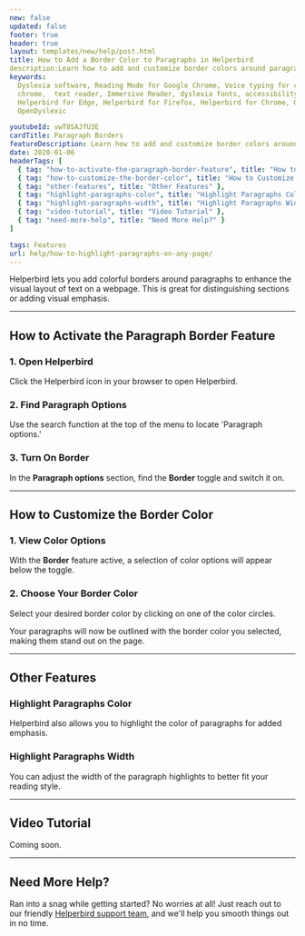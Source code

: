 ```yaml
---
new: false
updated: false
footer: true
header: true
layout: templates/new/help/post.html
title: How to Add a Border Color to Paragraphs in Helperbird
description:Learn how to add and customize border colors around paragraphs using Helperbird. This guide helps you enhance text visibility and layout on web pages, making it easy to highlight and emphasize important sections.
keywords:
  Dyslexia software, Reading Mode for Google Chrome, Voice typing for chrome, Text to speech for
  chrome,  text reader, Immersive Reader, dyslexia fonts, accessibility software, dyslexia software,
  Helperbird for Edge, Helperbird for Firefox, Helperbird for Chrome, Opendyslexic for Chrome,
  OpenDyslexic

youtubeId: vwT8SAJfU3E
cardTitle: Paragraph Borders
featureDescription: Learn how to add and customize border colors around paragraphs using Helperbird. This guide helps you enhance text visibility and layout on web pages, making it easy to highlight and emphasize important sections.
date: 2020-01-06
headerTags: [
  { tag: "how-to-activate-the-paragraph-border-feature", title: "How to Activate the Paragraph Border Feature" },
  { tag: "how-to-customize-the-border-color", title: "How to Customize the Border Color" },
  { tag: "other-features", title: "Other Features" },
  { tag: "highlight-paragraphs-color", title: "Highlight Paragraphs Color" },
  { tag: "highlight-paragraphs-width", title: "Highlight Paragraphs Width" },
  { tag: "video-tutorial", title: "Video Tutorial" },
  { tag: "need-more-help", title: "Need More Help?" }
]

tags: Features
url: help/how-to-highlight-paragraphs-on-any-page/
---
```



Helperbird lets you add colorful borders around paragraphs to enhance the visual layout of text on a webpage. This is great for distinguishing sections or adding visual emphasis.

---


## How to Activate the Paragraph Border Feature

### 1. Open Helperbird

Click the Helperbird icon in your browser to open Helperbird.

### 2. Find Paragraph Options

Use the search function at the top of the menu to locate 'Paragraph options.'

### 3. Turn On Border

In the **Paragraph options** section, find the **Border** toggle and switch it on.

---

## How to Customize the Border Color

### 1. View Color Options

With the **Border** feature active, a selection of color options will appear below the toggle.

### 2. Choose Your Border Color

Select your desired border color by clicking on one of the color circles.

Your paragraphs will now be outlined with the border color you selected, making them stand out on the page.

---

## Other Features

### Highlight Paragraphs Color

Helperbird also allows you to highlight the color of paragraphs for added emphasis.

### Highlight Paragraphs Width

You can adjust the width of the paragraph highlights to better fit your reading style.

---

## Video Tutorial

Coming soon.

---

## Need More Help?

Ran into a snag while getting started? No worries at all! Just reach out to our friendly [Helperbird support team](/support/), and we'll help you smooth things out in no time.
